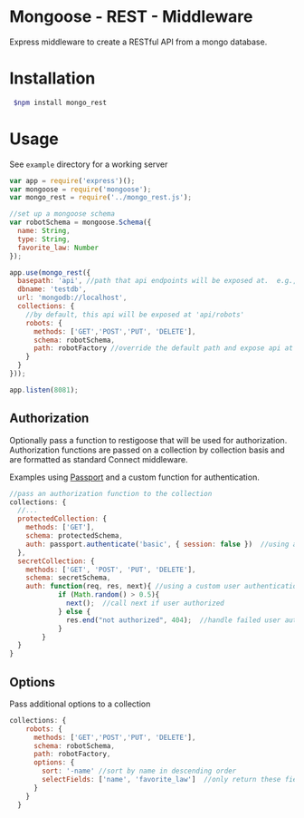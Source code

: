 # Mongoose - REST - Middleware 

Express middleware to create a RESTful API from a mongo database. 

# Installation

```bash
 $npm install mongo_rest
```
# Usage

See `example` directory for a working server

```js
var app = require('express')();
var mongoose = require('mongoose');
var mongo_rest = require('../mongo_rest.js');

//set up a mongoose schema
var robotSchema = mongoose.Schema({
  name: String,
  type: String,
  favorite_law: Number
});

app.use(mongo_rest({
  basepath: 'api', //path that api endpoints will be exposed at.  e.g., localhost/api/collection
  dbname: 'testdb',
  url: 'mongodb://localhost',
  collections: {
    //by default, this api will be exposed at 'api/robots'
    robots: {
      methods: ['GET','POST','PUT', 'DELETE'],
      schema: robotSchema,
      path: robotFactory //override the default path and expose api at 'api/robotFactory'
    }
  }
}));

app.listen(8081);
```

## Authorization
  Optionally pass a function to restigoose that will be used for authorization.  Authorization functions are passed on a collection by collection basis and are formatted as standard Connect middleware.

  Examples using [Passport][0] and a custom function for authentication.
```js
//pass an authorization function to the collection 
collections: {
  //...
  protectedCollection: {
    methods: ['GET'],
    schema: protectedSchema,
    auth: passport.authenticate('basic', { session: false })  //using a passport Basic Authentication strategy
  }, 
  secretCollection: {
    methods: ['GET', 'POST', 'PUT', 'DELETE'],
    schema: secretSchema,
    auth: function(req, res, next){ //using a custom user authentication function
            if (Math.random() > 0.5){
              next();  //call next if user authorized
            } else {
              res.end("not authorized", 404);  //handle failed user authentication
            }
        }
  }
}
```

## Options
Pass additional options to a collection
```js
collections: {
    robots: {
      methods: ['GET','POST','PUT', 'DELETE'],
      schema: robotSchema,
      path: robotFactory,
      options: {
        sort: '-name' //sort by name in descending order
        selectFields: ['name', 'favorite_law']  //only return these fields
      }
    }
  }
```



[0]: http://passportjs.org/